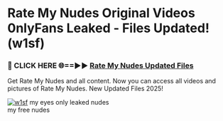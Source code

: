 # Rate My Nudes Original Videos 0nlyFans Leaked - Files Updated! (w1sf)

<h3>🔴 CLICK HERE 🌐==►► <a href="https://tinyurl.com/5h6xmrr3" rel="nofollow">Rate My Nudes Updated Files</a></h3>

Get Rate My Nudes and all content. Now you can access all videos and pictures of Rate My Nudes. New Updated Files 2025!

[![w1sf](https://i.imgur.com/KVD873Z.gif)](https://tinyurl.com/5h6xmrr3)
my eyes only leaked nudes<br>
my free nudes